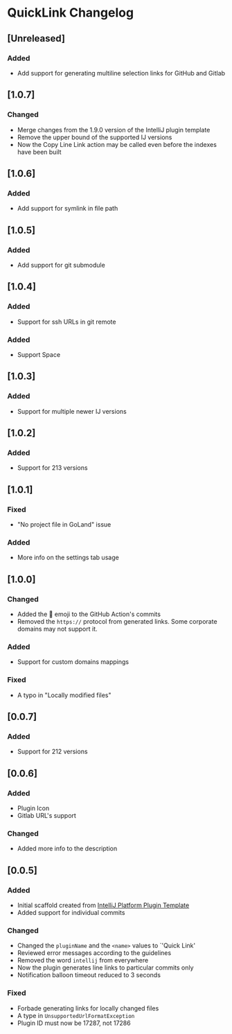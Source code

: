 <!-- Keep a Changelog guide -> https://keepachangelog.com -->

# QuickLink Changelog

## [Unreleased]

### Added

- Add support for generating multiline selection links for GitHub and Gitlab

## [1.0.7]

### Changed

- Merge changes from the 1.9.0 version of the IntelliJ plugin template
- Remove the upper bound of the supported IJ versions
- Now the Copy Line Link action may be called even before the indexes have been built

## [1.0.6]

### Added

- Add support for symlink in file path

## [1.0.5]

### Added

- Add support for git submodule

## [1.0.4]

### Added

- Support for ssh URLs in git remote

### Added

- Support Space

## [1.0.3]

### Added

- Support for multiple newer IJ versions

## [1.0.2]

### Added

- Support for 213 versions

## [1.0.1]

### Fixed

- "No project file in GoLand" issue

### Added

- More info on the settings tab usage

## [1.0.0]

### Changed
- Added the 📃 emoji to the GitHub Action's commits
- Removed the `https://` protocol from generated links. Some corporate domains may not support it.

### Added
- Support for custom domains mappings

### Fixed
- A typo in "Locally modified files"

## [0.0.7]
### Added
- Support for 212 versions

## [0.0.6]
### Added
- Plugin Icon
- Gitlab URL's support

### Changed
- Added more info to the description

## [0.0.5]
### Added
- Initial scaffold created from [IntelliJ Platform Plugin Template](https://github.com/JetBrains/intellij-platform-plugin-template)
- Added support for individual commits

### Changed
- Changed the `pluginName` and the `<name>` values to `'Quick Link'
- Reviewed error messages according to the guidelines
- Removed the word `intellij` from everywhere
- Now the plugin generates line links to particular commits only
- Notification balloon timeout reduced to 3 seconds

### Fixed
- Forbade generating links for locally changed files
- A type in `UnsupportedUrlFormatException`
- Plugin ID must now be 17287, not 17286
